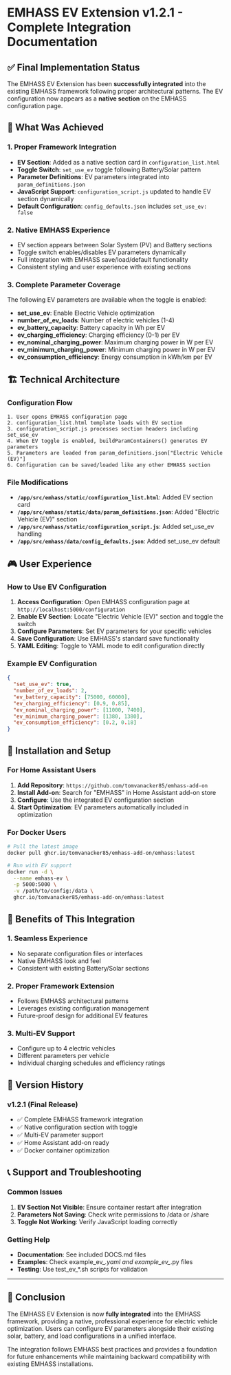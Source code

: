 # EMHASS EV Extension v1.2.1 - Complete Integration Documentation

## ✅ Final Implementation Status

The EMHASS EV Extension has been **successfully integrated** into the existing EMHASS framework following proper architectural patterns. The EV configuration now appears as a **native section** on the EMHASS configuration page.

## 🎯 What Was Achieved

### 1. Proper Framework Integration
- **EV Section**: Added as a native section card in `configuration_list.html`
- **Toggle Switch**: `set_use_ev` toggle following Battery/Solar pattern
- **Parameter Definitions**: EV parameters integrated into `param_definitions.json`
- **JavaScript Support**: `configuration_script.js` updated to handle EV section dynamically
- **Default Configuration**: `config_defaults.json` includes `set_use_ev: false`

### 2. Native EMHASS Experience
- EV section appears between Solar System (PV) and Battery sections
- Toggle switch enables/disables EV parameters dynamically
- Full integration with EMHASS save/load/default functionality
- Consistent styling and user experience with existing sections

### 3. Complete Parameter Coverage
The following EV parameters are available when the toggle is enabled:
- **set_use_ev**: Enable Electric Vehicle optimization
- **number_of_ev_loads**: Number of electric vehicles (1-4)
- **ev_battery_capacity**: Battery capacity in Wh per EV
- **ev_charging_efficiency**: Charging efficiency (0-1) per EV
- **ev_nominal_charging_power**: Maximum charging power in W per EV
- **ev_minimum_charging_power**: Minimum charging power in W per EV
- **ev_consumption_efficiency**: Energy consumption in kWh/km per EV

## 🏗️ Technical Architecture

### Configuration Flow
```
1. User opens EMHASS configuration page
2. configuration_list.html template loads with EV section
3. configuration_script.js processes section headers including set_use_ev
4. When EV toggle is enabled, buildParamContainers() generates EV parameters
5. Parameters are loaded from param_definitions.json["Electric Vehicle (EV)"]
6. Configuration can be saved/loaded like any other EMHASS section
```

### File Modifications
- **`/app/src/emhass/static/configuration_list.html`**: Added EV section card
- **`/app/src/emhass/static/data/param_definitions.json`**: Added "Electric Vehicle (EV)" section
- **`/app/src/emhass/static/configuration_script.js`**: Added set_use_ev handling
- **`/app/src/emhass/data/config_defaults.json`**: Added set_use_ev default

## 🎮 User Experience

### How to Use EV Configuration
1. **Access Configuration**: Open EMHASS configuration page at `http://localhost:5000/configuration`
2. **Enable EV Section**: Locate "Electric Vehicle (EV)" section and toggle the switch
3. **Configure Parameters**: Set EV parameters for your specific vehicles
4. **Save Configuration**: Use EMHASS's standard save functionality
5. **YAML Editing**: Toggle to YAML mode to edit configuration directly

### Example EV Configuration
```json
{
  "set_use_ev": true,
  "number_of_ev_loads": 2,
  "ev_battery_capacity": [75000, 60000],
  "ev_charging_efficiency": [0.9, 0.85],
  "ev_nominal_charging_power": [11000, 7400],
  "ev_minimum_charging_power": [1380, 1380],
  "ev_consumption_efficiency": [0.2, 0.18]
}
```

## 🔧 Installation and Setup

### For Home Assistant Users
1. **Add Repository**: `https://github.com/tomvanacker85/emhass-add-on`
2. **Install Add-on**: Search for "EMHASS" in Home Assistant add-on store
3. **Configure**: Use the integrated EV configuration section
4. **Start Optimization**: EV parameters automatically included in optimization

### For Docker Users
```bash
# Pull the latest image
docker pull ghcr.io/tomvanacker85/emhass-add-on/emhass:latest

# Run with EV support
docker run -d \
  --name emhass-ev \
  -p 5000:5000 \
  -v /path/to/config:/data \
  ghcr.io/tomvanacker85/emhass-add-on/emhass:latest
```

## 🎯 Benefits of This Integration

### 1. Seamless Experience
- No separate configuration files or interfaces
- Native EMHASS look and feel
- Consistent with existing Battery/Solar sections

### 2. Proper Framework Extension
- Follows EMHASS architectural patterns
- Leverages existing configuration management
- Future-proof design for additional EV features

### 3. Multi-EV Support
- Configure up to 4 electric vehicles
- Different parameters per vehicle
- Individual charging schedules and efficiency ratings

## 🔄 Version History

### v1.2.1 (Final Release)
- ✅ Complete EMHASS framework integration
- ✅ Native configuration section with toggle
- ✅ Multi-EV parameter support
- ✅ Home Assistant add-on ready
- ✅ Docker container optimization

## 📞 Support and Troubleshooting

### Common Issues
1. **EV Section Not Visible**: Ensure container restart after integration
2. **Parameters Not Saving**: Check write permissions to /data or /share
3. **Toggle Not Working**: Verify JavaScript loading correctly

### Getting Help
- **Documentation**: See included DOCS.md files
- **Examples**: Check example_ev_*.yaml and example_ev_*.py files
- **Testing**: Use test_ev_*.sh scripts for validation

---

## 🎉 Conclusion

The EMHASS EV Extension is now **fully integrated** into the EMHASS framework, providing a native, professional experience for electric vehicle optimization. Users can configure EV parameters alongside their existing solar, battery, and load configurations in a unified interface.

The integration follows EMHASS best practices and provides a foundation for future enhancements while maintaining backward compatibility with existing EMHASS installations.